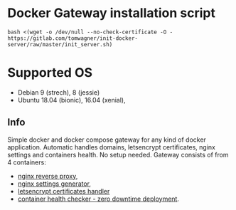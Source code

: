 # Docker Gateway installation script
`bash <(wget -o /dev/null --no-check-certificate -O - https://gitlab.com/tomwagner/init-docker-server/raw/master/init_server.sh)`

# Supported OS
* Debian 9 (strech), 8 (jessie)
* Ubuntu 18.04 (bionic), 16.04 (xenial),

## Info
Simple docker and docker compose gateway for any kind of docker application. Automatic handles domains, letsencrypt certificates, nginx settings and containers health. No setup needed. Gateway consists of from 4 containers:
* [nginx reverse proxy](https://github.com/jwilder/nginx-proxy),
* [nginx settings generator](https://github.com/jwilder/docker-gen),
* [letsencrypt certificates handler](https://github.com/JrCs/docker-letsencrypt-nginx-proxy-companion)
* [container health checker - zero downtime deployment](https://github.com/goodservers/docker-doctor).

